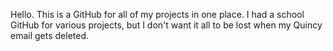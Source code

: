 Hello. This is a GitHub for all of my projects in one place. I had a school GitHub for various projects, but I don't want it all to be lost when my Quincy email gets deleted.
